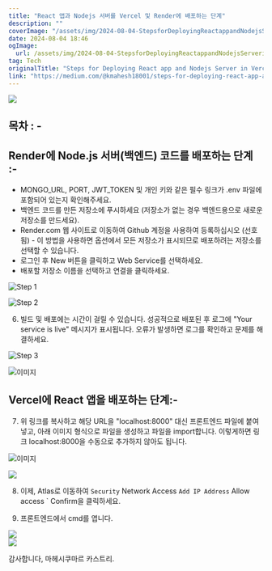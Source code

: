 ```yaml
---
title: "React 앱과 Nodejs 서버를 Vercel 및 Render에 배포하는 단계"
description: ""
coverImage: "/assets/img/2024-08-04-StepsforDeployingReactappandNodejsServerinVercelAndRender_0.png"
date: 2024-08-04 18:46
ogImage: 
  url: /assets/img/2024-08-04-StepsforDeployingReactappandNodejsServerinVercelAndRender_0.png
tag: Tech
originalTitle: "Steps for Deploying React app and Nodejs Server in Vercel And Render"
link: "https://medium.com/@kmahesh18001/steps-for-deploying-react-app-and-nodejs-server-in-vercel-and-render-494737535b5a"
---
```



<img src="/assets/img/2024-08-04-StepsforDeployingReactappandNodejsServerinVercelAndRender_0.png" />

## 목차 : -

## Render에 Node.js 서버(백엔드) 코드를 배포하는 단계 :-

- MONGO_URL, PORT, JWT_TOKEN 및 개인 키와 같은 필수 링크가 .env 파일에 포함되어 있는지 확인해주세요.
- 백엔드 코드를 만든 저장소에 푸시하세요 (저장소가 없는 경우 백엔드용으로 새로운 저장소를 만드세요).
- Render.com 웹 사이트로 이동하여 Github 계정을 사용하여 등록하십시오 (선호됨) - 이 방법을 사용하면 옵션에서 모든 저장소가 표시되므로 배포하려는 저장소를 선택할 수 있습니다.
- 로그인 후 New 버튼을 클릭하고 Web Service를 선택하세요.
- 배포할 저장소 이름을 선택하고 연결을 클릭하세요.

<div class="content-ad"></div>

![Step 1](/assets/img/2024-08-04-StepsforDeployingReactappandNodejsServerinVercelAndRender_1.png)

![Step 2](/assets/img/2024-08-04-StepsforDeployingReactappandNodejsServerinVercelAndRender_2.png)

6. 빌드 및 배포에는 시간이 걸릴 수 있습니다. 성공적으로 배포된 후 로그에 "Your service is live" 메시지가 표시됩니다. 오류가 발생하면 로그를 확인하고 문제를 해결하세요.

![Step 3](/assets/img/2024-08-04-StepsforDeployingReactappandNodejsServerinVercelAndRender_3.png)

<div class="content-ad"></div>


![이미지](/assets/img/2024-08-04-StepsforDeployingReactappandNodejsServerinVercelAndRender_4.png)

## Vercel에 React 앱을 배포하는 단계:-

7. 위 링크를 복사하고 해당 URL을 "localhost:8000" 대신 프론트엔드 파일에 붙여넣고, 아래 이미지 형식으로 파일을 생성하고 파일을 import합니다. 이렇게하면 링크 localhost:8000을 수동으로 추가하지 않아도 됩니다.
   
![이미지](/assets/img/2024-08-04-StepsforDeployingReactappandNodejsServerinVercelAndRender_5.png)


<div class="content-ad"></div>

<img src="/assets/img/2024-08-04-StepsforDeployingReactappandNodejsServerinVercelAndRender_6.png" />

8. 이제, Atlas로 이동하여 ` Security ` Network Access ` Add IP Address ` Allow access ` Confirm을 클릭하세요.

9. 프론트엔드에서 cmd를 엽니다.

<img src="/assets/img/2024-08-04-StepsforDeployingReactappandNodejsServerinVercelAndRender_7.png" />

<div class="content-ad"></div>


<img src="/assets/img/2024-08-04-StepsforDeployingReactappandNodejsServerinVercelAndRender_8.png" />

감사합니다,
마헤시쿠마르 카스트리.
